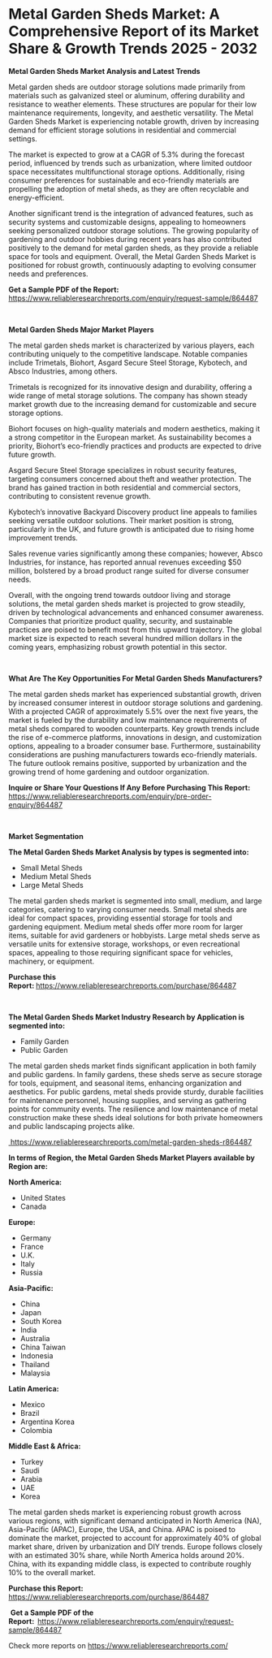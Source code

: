 <p><h1>Metal Garden Sheds Market: A Comprehensive Report of its Market Share & Growth Trends 2025 - 2032</h1></p><p><strong>Metal Garden Sheds Market Analysis and Latest Trends</strong></p>
<p><p>Metal garden sheds are outdoor storage solutions made primarily from materials such as galvanized steel or aluminum, offering durability and resistance to weather elements. These structures are popular for their low maintenance requirements, longevity, and aesthetic versatility. The Metal Garden Sheds Market is experiencing notable growth, driven by increasing demand for efficient storage solutions in residential and commercial settings. </p><p>The market is expected to grow at a CAGR of 5.3% during the forecast period, influenced by trends such as urbanization, where limited outdoor space necessitates multifunctional storage options. Additionally, rising consumer preferences for sustainable and eco-friendly materials are propelling the adoption of metal sheds, as they are often recyclable and energy-efficient. </p><p>Another significant trend is the integration of advanced features, such as security systems and customizable designs, appealing to homeowners seeking personalized outdoor storage solutions. The growing popularity of gardening and outdoor hobbies during recent years has also contributed positively to the demand for metal garden sheds, as they provide a reliable space for tools and equipment. Overall, the Metal Garden Sheds Market is positioned for robust growth, continuously adapting to evolving consumer needs and preferences.</p></p>
<p><strong>Get a Sample PDF of the Report:&nbsp;</strong> <a href="https://www.reliableresearchreports.com/enquiry/request-sample/864487?utm_campaign=2002&utm_medium=2&utm_source=Github&utm_content=ia&utm_term=08022025&utm_id=metal-garden-sheds">https://www.reliableresearchreports.com/enquiry/request-sample/864487</a></p>
<p>&nbsp;</p>
<p><strong>Metal Garden Sheds Major Market Players</strong></p>
<p><p>The metal garden sheds market is characterized by various players, each contributing uniquely to the competitive landscape. Notable companies include Trimetals, Biohort, Asgard Secure Steel Storage, Kybotech, and Absco Industries, among others. </p><p>Trimetals is recognized for its innovative design and durability, offering a wide range of metal storage solutions. The company has shown steady market growth due to the increasing demand for customizable and secure storage options. </p><p>Biohort focuses on high-quality materials and modern aesthetics, making it a strong competitor in the European market. As sustainability becomes a priority, Biohort’s eco-friendly practices and products are expected to drive future growth.</p><p>Asgard Secure Steel Storage specializes in robust security features, targeting consumers concerned about theft and weather protection. The brand has gained traction in both residential and commercial sectors, contributing to consistent revenue growth.</p><p>Kybotech’s innovative Backyard Discovery product line appeals to families seeking versatile outdoor solutions. Their market position is strong, particularly in the UK, and future growth is anticipated due to rising home improvement trends.</p><p>Sales revenue varies significantly among these companies; however, Absco Industries, for instance, has reported annual revenues exceeding $50 million, bolstered by a broad product range suited for diverse consumer needs.</p><p>Overall, with the ongoing trend towards outdoor living and storage solutions, the metal garden sheds market is projected to grow steadily, driven by technological advancements and enhanced consumer awareness. Companies that prioritize product quality, security, and sustainable practices are poised to benefit most from this upward trajectory. The global market size is expected to reach several hundred million dollars in the coming years, emphasizing robust growth potential in this sector.</p></p>
<p>&nbsp;</p>
<p><strong>What Are The Key Opportunities For Metal Garden Sheds Manufacturers?</strong></p>
<p><p>The metal garden sheds market has experienced substantial growth, driven by increased consumer interest in outdoor storage solutions and gardening. With a projected CAGR of approximately 5.5% over the next five years, the market is fueled by the durability and low maintenance requirements of metal sheds compared to wooden counterparts. Key growth trends include the rise of e-commerce platforms, innovations in design, and customization options, appealing to a broader consumer base. Furthermore, sustainability considerations are pushing manufacturers towards eco-friendly materials. The future outlook remains positive, supported by urbanization and the growing trend of home gardening and outdoor organization.</p></p>
<p><strong>Inquire or Share Your Questions If Any Before Purchasing This Report:</strong> <a href="https://www.reliableresearchreports.com/enquiry/pre-order-enquiry/864487?utm_campaign=2002&utm_medium=2&utm_source=Github&utm_content=ia&utm_term=08022025&utm_id=metal-garden-sheds">https://www.reliableresearchreports.com/enquiry/pre-order-enquiry/864487</a></p>
<p>&nbsp;</p>
<p><strong>Market Segmentation</strong></p>
<p><strong>The Metal Garden Sheds Market Analysis by types is segmented into:</strong></p>
<p><ul><li>Small Metal Sheds</li><li>Medium Metal Sheds</li><li>Large Metal Sheds</li></ul></p>
<p><p>The metal garden sheds market is segmented into small, medium, and large categories, catering to varying consumer needs. Small metal sheds are ideal for compact spaces, providing essential storage for tools and gardening equipment. Medium metal sheds offer more room for larger items, suitable for avid gardeners or hobbyists. Large metal sheds serve as versatile units for extensive storage, workshops, or even recreational spaces, appealing to those requiring significant space for vehicles, machinery, or equipment.</p></p>
<p><strong>Purchase this Report:&nbsp;</strong><a href="https://www.reliableresearchreports.com/purchase/864487?utm_campaign=2002&utm_medium=2&utm_source=Github&utm_content=ia&utm_term=08022025&utm_id=metal-garden-sheds">https://www.reliableresearchreports.com/purchase/864487</a></p>
<p>&nbsp;</p>
<p><strong>The Metal Garden Sheds Market Industry Research by Application is segmented into:</strong></p>
<p><ul><li>Family Garden</li><li>Public Garden</li></ul></p>
<p><p>The metal garden sheds market finds significant application in both family and public gardens. In family gardens, these sheds serve as secure storage for tools, equipment, and seasonal items, enhancing organization and aesthetics. For public gardens, metal sheds provide sturdy, durable facilities for maintenance personnel, housing supplies, and serving as gathering points for community events. The resilience and low maintenance of metal construction make these sheds ideal solutions for both private homeowners and public landscaping projects alike.</p></p>
<p><a href="https://www.reliableresearchreports.com/metal-garden-sheds-r864487?utm_campaign=2002&utm_medium=2&utm_source=Github&utm_content=ia&utm_term=08022025&utm_id=metal-garden-sheds">&nbsp;https://www.reliableresearchreports.com/metal-garden-sheds-r864487</a></p>
<p><strong>In terms of Region, the Metal Garden Sheds Market Players available by Region are:</strong></p>
<p>
    <p> <strong> North America: </strong>
        <ul>
            <li>United States</li>
            <li>Canada</li>
        </ul>
        </p> 
    <p> <strong> Europe: </strong>
        <ul>
            <li>Germany</li>
            <li>France</li>
            <li>U.K.</li>
            <li>Italy</li>
            <li>Russia</li>
        </ul>
        </p> 
    <p> <strong> Asia-Pacific: </strong>
        <ul>
            <li>China</li>
            <li>Japan</li>
            <li>South Korea</li>
            <li>India</li>
            <li>Australia</li>
            <li>China Taiwan</li>
            <li>Indonesia</li>
            <li>Thailand</li>
            <li>Malaysia</li>
        </ul>
        </p> 
    <p> <strong> Latin America: </strong>
        <ul>
            <li>Mexico</li>
            <li>Brazil</li>
            <li>Argentina Korea</li>
            <li>Colombia</li>
        </ul>
        </p> 
    <p> <strong> Middle East & Africa: </strong>
        <ul>
            <li>Turkey</li>
            <li>Saudi</li>
            <li>Arabia</li>
            <li>UAE</li>
            <li>Korea</li>
        </ul>
    </p>
    </p>
<p><p>The metal garden sheds market is experiencing robust growth across various regions, with significant demand anticipated in North America (NA), Asia-Pacific (APAC), Europe, the USA, and China. APAC is poised to dominate the market, projected to account for approximately 40% of global market share, driven by urbanization and DIY trends. Europe follows closely with an estimated 30% share, while North America holds around 20%. China, with its expanding middle class, is expected to contribute roughly 10% to the overall market.</p></p>
<p><strong>Purchase this Report: </strong><a href="https://www.reliableresearchreports.com/purchase/864487?utm_campaign=2002&utm_medium=2&utm_source=Github&utm_content=ia&utm_term=08022025&utm_id=metal-garden-sheds">https://www.reliableresearchreports.com/purchase/864487</a></p>
<p>&nbsp;<strong>Get a Sample PDF of the Report:&nbsp;&nbsp;</strong><a href="https://www.reliableresearchreports.com/enquiry/request-sample/864487?utm_campaign=2002&utm_medium=2&utm_source=Github&utm_content=ia&utm_term=08022025&utm_id=metal-garden-sheds">https://www.reliableresearchreports.com/enquiry/request-sample/864487</a></p>
<p><strong></strong></p>
<p>Check more reports on <a href="https://www.reliableresearchreports.com/?utm_campaign=2002&utm_medium=2&utm_source=Github&utm_content=ia&utm_term=08022025&utm_id=metal-garden-sheds">https://www.reliableresearchreports.com/</a></p>